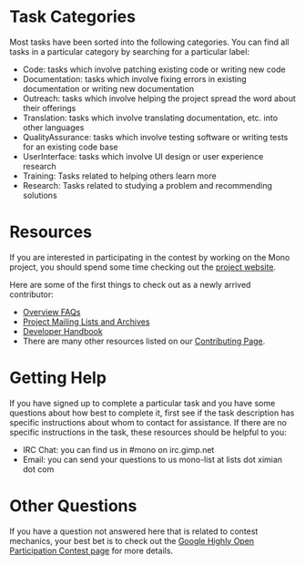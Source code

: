 # Task Categories #
Most tasks have been sorted into the following categories. You can find all tasks in a particular category by searching for a particular label:

  * Code: tasks which involve patching existing code or writing new code
  * Documentation: tasks which involve fixing errors in existing documentation or writing new documentation
  * Outreach: tasks which involve helping the project spread the word about their offerings
  * Translation: tasks which involve translating documentation, etc. into other languages
  * QualityAssurance: tasks which involve testing software or writing tests for an existing code base
  * UserInterface: tasks which involve UI design or user experience research
  * Training: Tasks related to helping others learn more
  * Research: Tasks related to studying a problem and recommending solutions

# Resources #
If you are interested in participating in the contest by working on the Mono project, you should spend some time checking out the [project website](http://www.mono-project.org/).

Here are some of the first things to check out as a newly arrived contributor:
  * [Overview FAQs](http://www.mono-project.com/FAQ:_General)
  * [Project Mailing Lists and Archives](http://www.mono-project.com/Mailing_Lists)
  * [Developer Handbook](http://www.mono-project.com/Monkeyguide)
  * There are many other resources listed on our [Contributing Page](http://www.mono-project.com/Contributing).

# Getting Help #
If you have signed up to complete a particular task and you have some questions about how best to complete it, first see if the task description has specific instructions about whom to contact for assistance. If there are no specific instructions in the task, these resources should be helpful to you:

  * IRC Chat: you can find us in #mono on irc.gimp.net
  * Email: you can send your questions to us mono-list at lists dot ximian dot com

# Other Questions #

If you have a question not answered here that is related to contest mechanics, your best bet is to check out the [Google Highly Open Participation Contest page](http://code.google.com/opensource/ghop/2007-8) for more details.